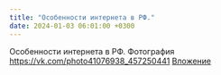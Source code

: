 ```yaml
---
title: "Особенности интернета в РФ."
date: 2024-01-03 06:01:00 +0300
---
```


Особенности интернета в РФ.
Фотография
<a class="vk-attach" href="https://vk.com/photo41076938_457250441">https://vk.com/photo41076938_457250441</a>
<a class="vk-attach" href="https://vk.com/photo41076938_457250441">Вложение</a>
